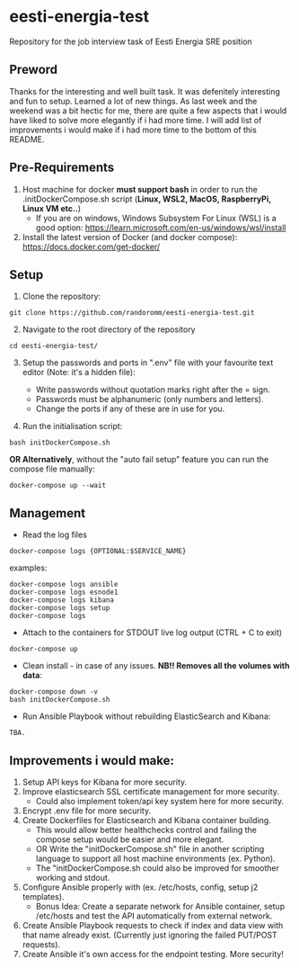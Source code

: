 # eesti-energia-test
Repository for the job interview task of Eesti Energia SRE position

## Preword
Thanks for the interesting and well built task. It was defenitely interesting and fun to setup. Learned a lot of new things.
As last week and the weekend was a bit hectic for me, there are quite a few aspects that i would have liked to solve more elegantly if i had more time.
I will add list of improvements i would make if i had more time to the bottom of this README.

## Pre-Requirements
1. Host machine for docker **must support bash** in order to run the .initDockerCompose.sh script (**Linux, WSL2, MacOS, RaspberryPi, Linux VM etc..**)
     * If you are on windows, Windows Subsystem For Linux  (WSL) is a good option: https://learn.microsoft.com/en-us/windows/wsl/install
3. Install the latest version of Docker (and docker compose): https://docs.docker.com/get-docker/

## Setup
1. Clone the repository:
~~~~
git clone https://github.com/randoromm/eesti-energia-test.git
~~~~
2. Navigate to the root directory of the repository
~~~~
cd eesti-energia-test/
~~~~
3. Setup the passwords and ports in ".env" file with your favourite text editor (Note: it's a hidden file):
    * Write passwords without quotation marks right after the = sign.
    * Passwords must be alphanumeric (only numbers and letters).
    * Change the ports if any of these are in use for you.
 
4. Run the initialisation script:
~~~~
bash initDockerCompose.sh
~~~~
**OR Alternatively**, without the "auto fail setup" feature you can run the compose file manually:
~~~~
docker-compose up --wait
~~~~

## Management
* Read the log files
~~~~
docker-compose logs {OPTIONAL:$SERVICE_NAME}
~~~~
examples:
~~~~
docker-compose logs ansible
docker-compose logs esnode1
docker-compose logs kibana
docker-compose logs setup
docker-compose logs
~~~~
* Attach to the containers for STDOUT live log output (CTRL + C to exit)
~~~~
docker-compose up
~~~~
* Clean install - in case of any issues. **NB!! Removes all the volumes with data**:
~~~~
docker-compose down -v
bash initDockerCompose.sh
~~~~
* Run Ansible Playbook without rebuilding ElasticSearch and Kibana:
~~~~
TBA.
~~~~

## Improvements i would make:
1. Setup API keys for Kibana for more security.
2. Improve elasticsearch SSL certificate management for more security.
     * Could also implement token/api key system here for more security.
4. Encrypt .env file for more security.
5. Create Dockerfiles for Elasticsearch and Kibana container building.
     * This would allow better healthchecks control and failing the compose setup would be easier and more elegant.
     * OR Write the "initDockerCompose.sh" file in another scripting language to support all host machine environments (ex. Python).
     * The "initDockerCompose.sh could also be improved for smoother working and stdout.
6. Configure Ansible properly with (ex. /etc/hosts, config, setup j2 templates).
     * Bonus Idea: Create a separate network for Ansible container, setup /etc/hosts and test the API automatically from external network.
7. Create Ansible Playbook requests to check if index and data view with that name already exist. (Currently just ignoring the failed PUT/POST requests).
8. Create Ansible it's own access for the endpoint testing. More security!

